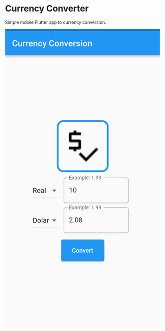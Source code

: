 # Currency Converter

Simple mobile Flutter app to currency conversion.

![mobile app currency converter print](assets/images/currency_converter.png)